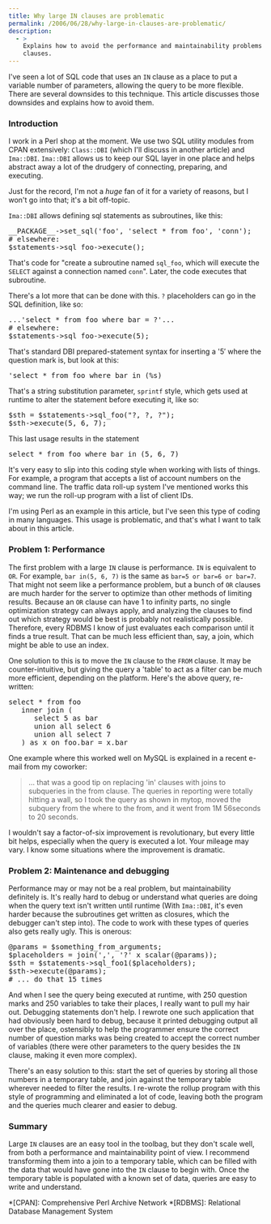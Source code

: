 ```yaml
---
title: Why large IN clauses are problematic
permalink: /2006/06/28/why-large-in-clauses-are-problematic/
description:
  - >
    Explains how to avoid the performance and maintainability problems of large IN
    clauses.
---
```

I've seen a lot of SQL code that uses an `IN` clause as a place to put a variable number of parameters, allowing the query to be more flexible. There are several downsides to this technique. This article discusses those downsides and explains how to avoid them.

### Introduction

I work in a Perl shop at the moment. We use two SQL utility modules from CPAN extensively: `Class::DBI` (which I'll discuss in another article) and `Ima::DBI`. `Ima::DBI` allows us to keep our SQL layer in one place and helps abstract away a lot of the drudgery of connecting, preparing, and executing.

Just for the record, I'm not a *huge* fan of it for a variety of reasons, but I won't go into that; it's a bit off-topic.

`Ima::DBI` allows defining sql statements as subroutines, like this:

<pre>__PACKAGE__-&gt;set_sql('foo', 'select * from foo', 'conn');
# elsewhere:
$statements-&gt;sql_foo-&gt;execute();</pre>

That's code for "create a subroutine named `sql_foo`, which will execute the `SELECT` against a connection named `conn`". Later, the code executes that subroutine.

There's a lot more that can be done with this. `?` placeholders can go in the SQL definition, like so:

<pre>...'select * from foo where bar = ?'...
# elsewhere:
$statements-&gt;sql_foo-&gt;execute(5);</pre>

That's standard DBI prepared-statement syntax for inserting a '5&#8242; where the question mark is, but look at this:

<pre>'select * from foo where bar in (%s)</pre>

That's a string substitution parameter, `sprintf` style, which gets used at runtime to alter the statement before executing it, like so:

<pre>$sth = $statements-&gt;sql_foo("?, ?, ?");
$sth-&gt;execute(5, 6, 7);</pre>

This last usage results in the statement

<pre>select * from foo where bar in (5, 6, 7)</pre>

It's very easy to slip into this coding style when working with lists of things. For example, a program that accepts a list of account numbers on the command line. The traffic data roll-up system I've mentioned works this way; we run the roll-up program with a list of client IDs.

I'm using Perl as an example in this article, but I've seen this type of coding in many languages. This usage is problematic, and that's what I want to talk about in this article.

### Problem 1: Performance

The first problem with a large `IN` clause is performance. `IN` is equivalent to `OR`. For example, `bar in(5, 6, 7)` is the same as `bar=5 or bar=6 or bar=7`. That might not seem like a performance problem, but a bunch of `OR` clauses are much harder for the server to optimize than other methods of limiting results. Because an `OR` clause can have 1 to infinity parts, no single optimization strategy can always apply, and analyzing the clauses to find out which strategy would be best is probably not realistically possible. Therefore, every RDBMS I know of just evaluates each comparison until it finds a true result. That can be much less efficient than, say, a join, which might be able to use an index.

One solution to this is to move the `IN` clause to the `FROM` clause. It may be counter-intuitive, but giving the query a 'table' to act as a filter can be much more efficient, depending on the platform. Here's the above query, re-written:

<pre>select * from foo
   inner join (
      select 5 as bar
      union all select 6
      union all select 7
   ) as x on foo.bar = x.bar</pre>

One example where this worked well on MySQL is explained in a recent e-mail from my coworker:

> &#8230; that was a good tip on replacing 'in' clauses with joins to subqueries in the from clause. The queries in reporting were totally hitting a wall, so I took the query as shown in mytop, moved the subquery from the where to the from, and it went from 1M 56seconds to 20 seconds.

I wouldn't say a factor-of-six improvement is revolutionary, but every little bit helps, especially when the query is executed a lot. Your mileage may vary. I know some situations where the improvement is dramatic.

### Problem 2: Maintenance and debugging

Performance may or may not be a real problem, but maintainability definitely is. It's really hard to debug or understand what queries are doing when the query text isn't written until runtime (With `Ima::DBI`, it's even harder because the subroutines get written as closures, which the debugger can't step into). The code to work with these types of queries also gets really ugly. This is onerous:

<pre>@params = $something_from_arguments;
$placeholders = join(',', '?' x scalar(@params));
$sth = $statements-&gt;sql_foo1($placeholders);
$sth-&gt;execute(@params);
# ... do that 15 times</pre>

And when I see the query being executed at runtime, with 250 question marks and 250 variables to take their places, I really want to pull my hair out. Debugging statements don't help. I rewrote one such application that had obviously been hard to debug, because it printed debugging output all over the place, ostensibly to help the programmer ensure the correct number of question marks was being created to accept the correct number of variables (there were other parameters to the query besides the `IN` clause, making it even more complex).

There's an easy solution to this: start the set of queries by storing all those numbers in a temporary table, and join against the temporary table wherever needed to filter the results. I re-wrote the rollup program with this style of programming and eliminated a lot of code, leaving both the program and the queries much clearer and easier to debug.

### Summary

Large `IN` clauses are an easy tool in the toolbag, but they don't scale well, from both a performance and maintainability point of view. I recommend transforming them into a join to a temporary table, which can be filled with the data that would have gone into the `IN` clause to begin with. Once the temporary table is populated with a known set of data, queries are easy to write and understand.

 *[CPAN]: Comprehensive Perl Archive Network
 *[RDBMS]: Relational Database Management System

